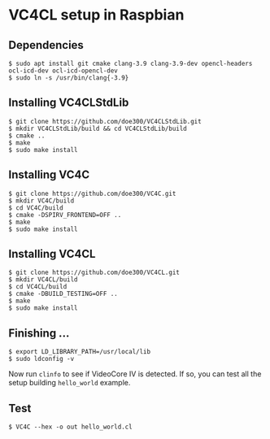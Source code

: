 # VC4CL setup in Raspbian

## Dependencies
```
$ sudo apt install git cmake clang-3.9 clang-3.9-dev opencl-headers ocl-icd-dev ocl-icd-opencl-dev
$ sudo ln -s /usr/bin/clang{-3.9}
```

## Installing VC4CLStdLib
```
$ git clone https://github.com/doe300/VC4CLStdLib.git
$ mkdir VC4CLStdLib/build && cd VC4CLStdLib/build
$ cmake ..
$ make
$ sudo make install
```

## Installing VC4C
```
$ git clone https://github.com/doe300/VC4C.git
$ mkdir VC4C/build
$ cd VC4C/build
$ cmake -DSPIRV_FRONTEND=OFF ..
$ make
$ sudo make install
```

## Installing VC4CL
```
$ git clone https://github.com/doe300/VC4CL.git
$ mkdir VC4CL/build
$ cd VC4CL/build
$ cmake -DBUILD_TESTING=OFF ..
$ make
$ sudo make install
```

## Finishing ...
```
$ export LD_LIBRARY_PATH=/usr/local/lib
$ sudo ldconfig -v
```

Now run `clinfo` to see if VideoCore IV is detected.
If so, you can test all the setup building `hello_world` example.

## Test
```
$ VC4C --hex -o out hello_world.cl
```
